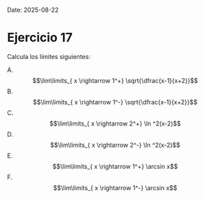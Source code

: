 Date: 2025-08-22

# Ejercicio 17

 
Calcula los límites siguientes:

A.   $$\lim\limits_{ x \rightarrow  1^+}  \sqrt{\dfrac{x-1}{x+2}}$$ 
B.   $$\lim\limits_{ x \rightarrow  1^-}  \sqrt{\dfrac{x-1}{x+2}}$$ 
C.   $$\lim\limits_{ x \rightarrow  2^+}  \ln ^2(x-2)$$ 
D.   $$\lim\limits_{ x \rightarrow  2^-}  \ln ^2(x-2)$$ 
E.   $$\lim\limits_{ x \rightarrow  1^+} \arcsin   x$$ 
F.   $$\lim\limits_{ x \rightarrow  1^-} \arcsin   x$$ 
